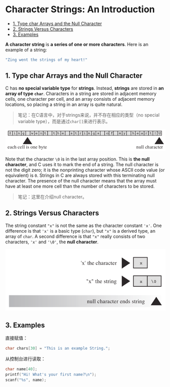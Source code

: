 # Character Strings: An Introduction

<!-- TOC -->

- [1. Type char Arrays and the Null Character](#1-type-char-arrays-and-the-null-character)
- [2. Strings Versus Characters](#2-strings-versus-characters)
- [3. Examples](#3-examples)

<!-- /TOC -->

**A character string** is **a series of one or more characters**. Here is an example of a string:

```c
"Zing went the strings of my heart!"
```

## 1. Type char Arrays and the Null Character

C has **no special variable type** for **strings**. Instead, **strings** are stored in **an array of type `char`**. Characters in a string are stored in adjacent memory cells, one character per cell, and an array consists of adjacent memory locations, so placing a string in an array is quite natural.

> 笔记：在C语言中，对于strings来说，并不存在相应的类型（no special variable type），而是通过`char[]`来进行表示。

![A string in an array](images/a_string_in_an_array.png)

Note that the character `\0` is in the last array position. This is **the null character**, and C uses it to mark the end of a string. The null character is not the digit zero; it is the nonprinting character whose ASCII code value (or equivalent) is `0`. Strings in C are always stored with this terminating null character. The presence of the null character means that the array must have at least one more cell than the number of characters to be stored.

> 笔记：这里在介绍null character。

## 2. Strings Versus Characters

The string constant `"x"` is not the same as the character constant `'x'`. One difference is that `'x'` is a basic type (`char`), but `"x"` is a derived type, an array of `char`. A second difference is that `"x"` really consists of two characters, `'x'` and `'\0'`, the **null character**.

![The character 'x' and the string "x"](images/the_character_x_and_string_x.png)

## 3. Examples

直接赋值：

```c
char chars[30] = "This is an example String.";
```

从控制台进行读取：

```c
char name[40];
printf("Hi! What's your first name?\n");
scanf("%s", name);
```


